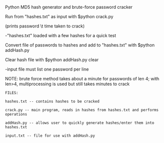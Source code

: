 Python MD5 hash generator and brute-force password cracker

Run from "hashes.txt" as input with $python crack.py

(prints password \t time taken to crack)

-"hashes.txt" loaded with a few hashes for a quick test

Convert file of passwords to hashes and add to "hashes.txt" with $python addHash.py <filename>

Clear hash file with $python addHash.py clear

-input file must list one password per line

NOTE: brute force method takes about a minute for passwords of len 4; with len>4, multiprocessing is used but still takes minutes to crack

```
FILES:

hashes.txt -- contains hashes to be cracked

crack.py -- main program, reads in hashes from hashes.txt and performs operations

addHash.py -- allows user to quickly generate hashes/enter them into hashes.txt

input.txt -- file for use with addHash.py
```
